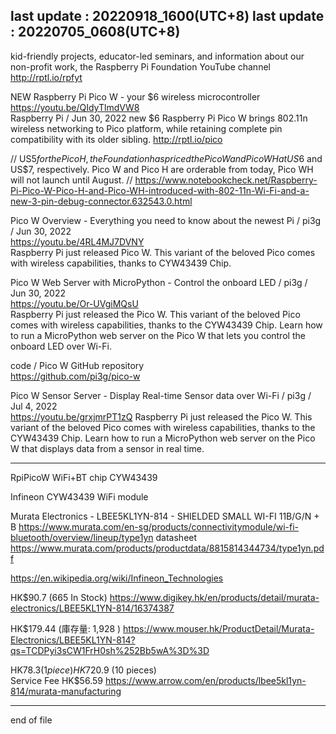 last update : 20220918_1600(UTC+8)
last update : 20220705_0608(UTC+8)
---------------------------------------------  
   
kid-friendly projects, educator-led seminars, and information about our non-profit work, the Raspberry Pi Foundation YouTube channel http://rptl.io/rpfyt

NEW Raspberry Pi Pico W - your $6 wireless microcontroller
  https://youtu.be/QIdyTlmdVW8  
Raspberry Pi / Jun 30, 2022
new $6 Raspberry Pi Pico W brings 802.11n wireless networking to Pico platform, while retaining complete pin compatibility with its older sibling. http://rptl.io/pico  
  
// US$5 for the Pico H, the Foundation has priced the Pico W and Pico WH at US$6 and US$7, respectively. Pico W and Pico H are orderable from today, Pico WH will not launch until August. //
  https://www.notebookcheck.net/Raspberry-Pi-Pico-W-Pico-H-and-Pico-WH-introduced-with-802-11n-Wi-Fi-and-a-new-3-pin-debug-connector.632543.0.html  
    
  
Pico W Overview - Everything you need to know about the newest Pi / pi3g / Jun 30, 2022  
  https://youtu.be/4RL4MJ7DVNY  
Raspberry Pi just released Pico W. This variant of the beloved Pico comes with wireless capabilities, thanks to CYW43439 Chip.  
  
Pico W Web Server with MicroPython - Control the onboard LED / pi3g / Jun 30, 2022  
  https://youtu.be/Or-UVgiMQsU  
Raspberry Pi just released the Pico W. This variant of the beloved Pico comes with wireless capabilities, thanks to the CYW43439 Chip. Learn how to run a MicroPython web server on the Pico W that lets you control the onboard LED over Wi-Fi.  
  
code / Pico W GitHub repository  
  https://github.com/pi3g/pico-w  
  
Pico W Sensor Server - Display Real-time Sensor data over Wi-Fi / pi3g / Jul 4, 2022  
  https://youtu.be/grxjmrPT1zQ
Raspberry Pi just released the Pico W. This variant of the beloved Pico comes with wireless capabilities, thanks to the CYW43439 Chip. Learn how to run a MicroPython web server on the Pico W that displays data from a sensor in real time.  
  




---------------------------------------------  

RpiPicoW  WiFi+BT chip CYW43439 

Infineon CYW43439 WiFi module 

Murata Electronics - LBEE5KL1YN-814 - SHIELDED SMALL WI-FI 11B/G/N + B 
https://www.murata.com/en-sg/products/connectivitymodule/wi-fi-bluetooth/overview/lineup/type1yn 
datasheet 
https://www.murata.com/products/productdata/8815814344734/type1yn.pdf 

https://en.wikipedia.org/wiki/Infineon_Technologies 

HK$90.7 (665 In Stock) 
https://www.digikey.hk/en/products/detail/murata-electronics/LBEE5KL1YN-814/16374387 
 
HK$179.44 (庫存量: 1,928 ) 
https://www.mouser.hk/ProductDetail/Murata-Electronics/LBEE5KL1YN-814?qs=TCDPyi3sCW1FrH0sh%252Bb5wA%3D%3D 
 
HK$78.3 (1 piece)  
HK$720.9 (10 pieces)  
Service Fee   HK$56.59 
https://www.arrow.com/en/products/lbee5kl1yn-814/murata-manufacturing 


---------------------------------------------  
end of file
